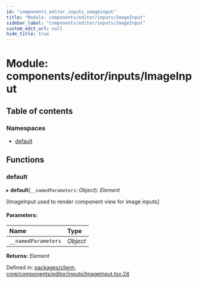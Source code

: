 ```yaml
---
id: "components_editor_inputs_imageinput"
title: "Module: components/editor/inputs/ImageInput"
sidebar_label: "components/editor/inputs/ImageInput"
custom_edit_url: null
hide_title: true
---
```


# Module: components/editor/inputs/ImageInput

## Table of contents

### Namespaces

- [default](components_editor_inputs_imageinput.default.md)

## Functions

### default

▸ **default**(`__namedParameters`: *Object*): *Element*

[ImageInput used to render component view for image inputs]

#### Parameters:

Name | Type |
:------ | :------ |
`__namedParameters` | *Object* |

**Returns:** *Element*

Defined in: [packages/client-core/components/editor/inputs/ImageInput.tsx:24](https://github.com/xr3ngine/xr3ngine/blob/56376a778/packages/client-core/components/editor/inputs/ImageInput.tsx#L24)

